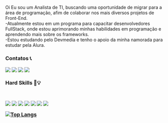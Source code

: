 
Oi
Eu sou um Analista de TI, buscando uma oportunidade de migrar para a área de programação, afim de colaborar nos mais diversos projetos de Front-End. <br>
-Atualmente estou em um programa para capacitar desenvolvedores FullStack, onde estou aprimorando minhas habilidades em programação e aprendendo mais sobre os frameworks. <br>
-Estou estudando pelo Devmedia e tenho o apoio da minha namorada para estudar pela Alura.

<h3>Contatos 📞</h3>

<a href="https://github.com/luizguilhermeh"> </a>

<a href="https://www.linkedin.com/in/luizguilhermecosta/" rel="nofollow"> 
<img align="center" src="https://img.shields.io/badge/LinkedIn-0077B5?style=for-the-badge&logo=linkedin&logoColor=white"/></a>

<a href="mailto:luizguilhermehgo@gmail.com">
<img align="center" src="https://img.shields.io/badge/Gmail-D14836?style=for-the-badge&logo=gmail&logoColor=white"/></a> 

<a href="https://pt.stackoverflow.com/users/199423/luizguilhermeh"> 
<img align="center" src="https://img.shields.io/badge/Stack_Overflow-FE7A16?style=for-the-badge&logo=stack-overflow&logoColor=white"/></a> 

<a href="https://telegram.me/luizguilhermeh">
<img align="center" src="https://img.shields.io/badge/Telegram-2CA5E0?style=for-the-badge&logo=telegram&logoColor=white"/></a>


<h3>Hard Skills 🧠​💡​<h3> <br>
<a>
<img align="center" src="https://img.shields.io/badge/Angular-DD0031?style=for-the-badge&logo=angular&logoColor=white " />
<img align="center" src="https://img.shields.io/badge/Bootstrap-563D7C?style=for-the-badge&logo=bootstrap&logoColor=white" />
<img align="center" src="https://img.shields.io/badge/React-20232A?style=for-the-badge&logo=react&logoColor=61DAFB " />
<img align="center" src="https://img.shields.io/badge/HTML5-E34F26?style=for-the-badge&logo=html5&logoColor=white " />
<img align="center" src="https://img.shields.io/badge/CSS3-1572B6?style=for-the-badge&logo=css3&logoColor=white " />
<img align="center" src="https://img.shields.io/badge/TypeScript-007ACC?style=for-the-badge&logo=typescript&logoColor=white " />
<img align="center" src="https://img.shields.io/badge/Visual_Studio_Code-0078D4?style=for-the-badge&logo=visual%20studio%20code&logoColor=white " />
</a>

<br>

[![Top Langs](https://github-readme-stats.vercel.app/api/top-langs/?username=luizguilhermeh&layout=compact)](https://github.com/luizguilhermeh/github-readme-stats)
</a>
